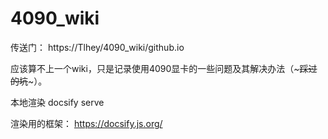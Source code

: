 # 4090_wiki

传送门： https://Tlhey/4090_wiki/github.io

应该算不上一个wiki，只是记录使用4090显卡的一些问题及其解决办法（~~~踩过的坑~~~）。

本地渲染 docsify serve 

渲染用的框架： https://docsify.js.org/